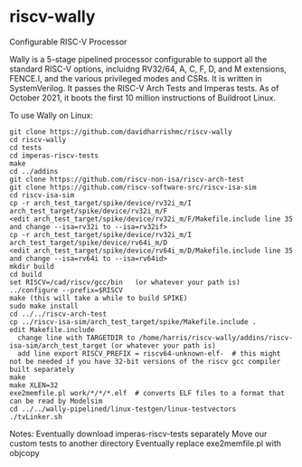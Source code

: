 # riscv-wally
Configurable RISC-V Processor

Wally is a 5-stage pipelined processor configurable to support all the standard RISC-V options, incluidng RV32/64, A, C, F, D, and M extensions, FENCE.I, and the various privileged modes and CSRs.  It is written in SystemVerilog.  It passes the RISC-V Arch Tests and Imperas tests.  As of October 2021, it boots the first 10 million instructions of Buildroot Linux.

To use Wally on Linux:

```
git clone https://github.com/davidharrishmc/riscv-wally
cd riscv-wally
cd tests
cd imperas-riscv-tests
make
cd ../addins
git clone https://github.com/riscv-non-isa/riscv-arch-test
git clone https://github.com/riscv-software-src/riscv-isa-sim
cd riscv-isa-sim
cp -r arch_test_target/spike/device/rv32i_m/I arch_test_target/spike/device/rv32i_m/F
<edit arch_test_target/spike/device/rv32i_m/F/Makefile.include line 35 and change --isa=rv32i to --isa=rv32if>
cp -r arch_test_target/spike/device/rv32i_m/I arch_test_target/spike/device/rv64i_m/D
<edit arch_test_target/spike/device/rv64i_m/D/Makefile.include line 35 and change --isa=rv64i to --isa=rv64id>
mkdir build
cd build
set RISCV=/cad/riscv/gcc/bin   (or whatever your path is)
../configure --prefix=$RISCV
make (this will take a while to build SPIKE)
sudo make install
cd ../../riscv-arch-test
cp ../riscv-isa-sim/arch_test_target/spike/Makefile.include .
edit Makefile.include
  change line with TARGETDIR to /home/harris/riscv-wally/addins/riscv-isa-sim/arch_test_target (or whatever your path is) 
  add line export RISCV_PREFIX = riscv64-unknown-elf-  # this might not be needed if you have 32-bit versions of the riscv gcc compiler built separately
make
make XLEN=32
exe2memfile.pl work/*/*/*.elf  # converts ELF files to a format that can be read by Modelsim
cd ../../wally-pipelined/linux-testgen/linux-testvectors
./tvLinker.sh
```

Notes:
Eventually download imperas-riscv-tests separately
Move our custom tests to another directory
Eventually replace exe2memfile.pl with objcopy
